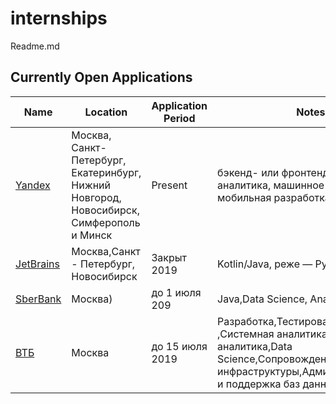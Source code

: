 # internships
Readme.md

## Currently Open Applications
| Name | Location | Application Period | Notes  |
|---|---|---|---|
| [Yandex](https://yandex.ru/yaintern/)  | Москва, Санкт-Петербург, Екатеринбург, Нижний Новгород, Новосибирск, Симферополь и Минск | Present | бэкенд- или фронтенд-разработка, аналитика, машинное обучение, мобильная разработка|
| [JetBrains](https://internship.jetbrains.com/) | Москва,Санкт - Петербург, Новосибирск| Закрыт 2019 | Kotlin/Java, реже — Python/C++. |
|[SberBank](https://sbergraduate.ru/sberseasons-moscow/)| Москва)| до 1 июля 209| Java,Data Science, Analytics,Javascipt|
| [ВТБ](https://1.changellenge.com/vtb-it?utm_source=ip-newdirections&utm_medium=tg-post&utm_campaign=vtb-it#rec102910355)|Москва| до 15 июля 2019|Разработка,Тестирование ,Системная аналитика,Бизнес-аналитика,Data Science,Сопровождение IT-инфраструктуры,Администрирование и поддержка баз данных и ПО|

